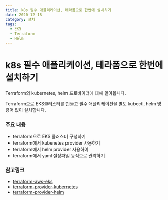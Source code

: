 ```yaml
---
title: k8s 필수 애플리케이션, 테라폼으로 한번에 설치하기
date: 2020-12-18
category: 설치
tags:
  - EKS
  - Terraform
  - Helm
---
```


# k8s 필수 애플리케이션, 테라폼으로 한번에 설치하기

<blog-title-info :page="$page" />

Terraform의 kubernetes, helm 프로바이더에 대해 알아봅니다.

Terraform으로 EKS클러스터를 만들고 필수 애플리케이션을 별도 kubectl, helm 명령어 없이 설치합니다.

### 주요 내용

- terraform으로 EKS 클러스터 구성하기
- terraform에서 kubenetes provider 사용하기
- terraform에서 helm provider 사용하이
- terraform에서 yaml 설정파일 동적으로 관리하기

<youtube video-id="mzdFK8re_ig" />

### 참고링크

- [terraform-aws-eks](https://registry.terraform.io/modules/terraform-aws-modules/eks/aws/latest)
- [terraform-provider-kubernetes](https://registry.terraform.io/providers/hashicorp/kubernetes/latest)
- [terraform-provider-helm](https://registry.terraform.io/providers/hashicorp/helm/latest)
